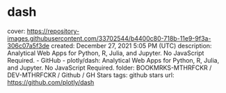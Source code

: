 # dash

cover: https://repository-images.githubusercontent.com/33702544/b4400c80-718b-11e9-9f3a-306c07a5f3de
created: December 27, 2021 5:05 PM (UTC)
description: Analytical Web Apps for Python, R, Julia, and Jupyter. No JavaScript Required. - GitHub - plotly/dash: Analytical Web Apps for Python, R, Julia, and Jupyter. No JavaScript Required.
folder: BOOKMRKS-MTHRFCKR / DEV-MTHRFCKR / Github / GH Stars
tags: github stars
url: https://github.com/plotly/dash